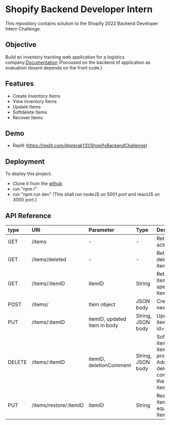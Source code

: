 
# Shopify Backend Developer Intern 

This repository contains solution to the Shopify 2022 Backend Developer Intern Challenge.
## Objective

Build an inventory tracking web application for a logistics company.[Documentation](https://docs.google.com/document/d/1PoxpoaJymXmFB3iCMhGL6js-ibht7GO_DkCF2elCySU/edit)
 (Focoused on the backend of application as evaluation dosent depends on the front code.)

## Features

- Create Inventory Items
- View Inventory Items
- Update Items
- Softdelete Items
- Recover Items



## Demo

- Replit (https://replit.com/@prerak131/ShopifyBackendChallenge)


## Deployment

To deploy this project:
- Clone it from the [github](https://github.com/prerak13/ShopifyBackendChallenge)
- run "npm i"
- run "npm run dev" (This shall run nodeJS on 5001 port and reactJS on 3000 port.)





## API Reference



|type|URI| Parameter | Type     | Description                |
|:---|:-| :-------- | :------- | :------------------------- |
|GET| /items|- | - | Returns all active items |
|GET| /items/deleted|- | - | Returns all deleated items |
|GET| /items/:itemID| itemID | String | Returns item with specific item id |
|POST| /items/| Item object|JSON body| Creates new item|
|PUT| /items/:itemID| itemID, updated Item in body| String, JSON body| Updates item with id=itemID|
|DELETE| /items/:itemID| itemID, deletionComment| String, JSON body| Soft deletes item with itemID provided. Adds deletion comment to the deleted item.|
|PUT| /items/restore/:itemID| itemID| String| Restores item with id equals to itemID|

